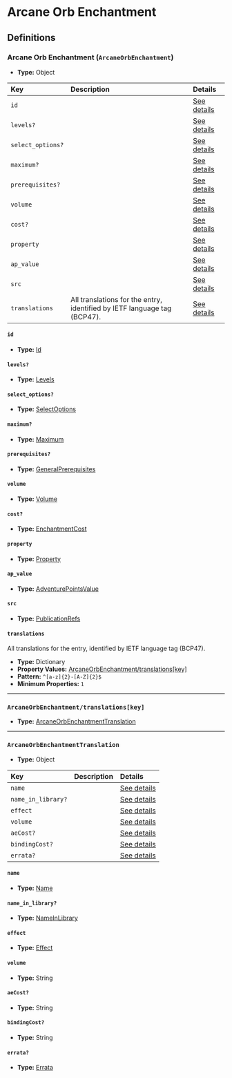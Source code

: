 # Arcane Orb Enchantment

## Definitions

### <a name="ArcaneOrbEnchantment"></a> Arcane Orb Enchantment (`ArcaneOrbEnchantment`)

- **Type:** Object

Key | Description | Details
:-- | :-- | :--
`id` |  | <a href="#ArcaneOrbEnchantment/id">See details</a>
`levels?` |  | <a href="#ArcaneOrbEnchantment/levels">See details</a>
`select_options?` |  | <a href="#ArcaneOrbEnchantment/select_options">See details</a>
`maximum?` |  | <a href="#ArcaneOrbEnchantment/maximum">See details</a>
`prerequisites?` |  | <a href="#ArcaneOrbEnchantment/prerequisites">See details</a>
`volume` |  | <a href="#ArcaneOrbEnchantment/volume">See details</a>
`cost?` |  | <a href="#ArcaneOrbEnchantment/cost">See details</a>
`property` |  | <a href="#ArcaneOrbEnchantment/property">See details</a>
`ap_value` |  | <a href="#ArcaneOrbEnchantment/ap_value">See details</a>
`src` |  | <a href="#ArcaneOrbEnchantment/src">See details</a>
`translations` | All translations for the entry, identified by IETF language tag (BCP47). | <a href="#ArcaneOrbEnchantment/translations">See details</a>

#### <a name="ArcaneOrbEnchantment/id"></a> `id`

- **Type:** <a href="../_Activatable.md#Id">Id</a>

#### <a name="ArcaneOrbEnchantment/levels"></a> `levels?`

- **Type:** <a href="../_Activatable.md#Levels">Levels</a>

#### <a name="ArcaneOrbEnchantment/select_options"></a> `select_options?`

- **Type:** <a href="../_Activatable.md#SelectOptions">SelectOptions</a>

#### <a name="ArcaneOrbEnchantment/maximum"></a> `maximum?`

- **Type:** <a href="../_Activatable.md#Maximum">Maximum</a>

#### <a name="ArcaneOrbEnchantment/prerequisites"></a> `prerequisites?`

- **Type:** <a href="../_Prerequisite.md#GeneralPrerequisites">GeneralPrerequisites</a>

#### <a name="ArcaneOrbEnchantment/volume"></a> `volume`

- **Type:** <a href="../_Activatable.md#Volume">Volume</a>

#### <a name="ArcaneOrbEnchantment/cost"></a> `cost?`

- **Type:** <a href="../_Activatable.md#EnchantmentCost">EnchantmentCost</a>

#### <a name="ArcaneOrbEnchantment/property"></a> `property`

- **Type:** <a href="../_Activatable.md#Property">Property</a>

#### <a name="ArcaneOrbEnchantment/ap_value"></a> `ap_value`

- **Type:** <a href="../_Activatable.md#AdventurePointsValue">AdventurePointsValue</a>

#### <a name="ArcaneOrbEnchantment/src"></a> `src`

- **Type:** <a href="../source/_PublicationRef.md#PublicationRefs">PublicationRefs</a>

#### <a name="ArcaneOrbEnchantment/translations"></a> `translations`

All translations for the entry, identified by IETF language tag (BCP47).

- **Type:** Dictionary
- **Property Values:** <a href="#ArcaneOrbEnchantment/translations[key]">ArcaneOrbEnchantment/translations[key]</a>
- **Pattern:** `^[a-z]{2}-[A-Z]{2}$`
- **Minimum Properties:** `1`

---

### <a name="ArcaneOrbEnchantment/translations[key]"></a> `ArcaneOrbEnchantment/translations[key]`

- **Type:** <a href="#ArcaneOrbEnchantmentTranslation">ArcaneOrbEnchantmentTranslation</a>

---

### <a name="ArcaneOrbEnchantmentTranslation"></a> `ArcaneOrbEnchantmentTranslation`

- **Type:** Object

Key | Description | Details
:-- | :-- | :--
`name` |  | <a href="#ArcaneOrbEnchantmentTranslation/name">See details</a>
`name_in_library?` |  | <a href="#ArcaneOrbEnchantmentTranslation/name_in_library">See details</a>
`effect` |  | <a href="#ArcaneOrbEnchantmentTranslation/effect">See details</a>
`volume` |  | <a href="#ArcaneOrbEnchantmentTranslation/volume">See details</a>
`aeCost?` |  | <a href="#ArcaneOrbEnchantmentTranslation/aeCost">See details</a>
`bindingCost?` |  | <a href="#ArcaneOrbEnchantmentTranslation/bindingCost">See details</a>
`errata?` |  | <a href="#ArcaneOrbEnchantmentTranslation/errata">See details</a>

#### <a name="ArcaneOrbEnchantmentTranslation/name"></a> `name`

- **Type:** <a href="../_Activatable.md#Name">Name</a>

#### <a name="ArcaneOrbEnchantmentTranslation/name_in_library"></a> `name_in_library?`

- **Type:** <a href="../_Activatable.md#NameInLibrary">NameInLibrary</a>

#### <a name="ArcaneOrbEnchantmentTranslation/effect"></a> `effect`

- **Type:** <a href="../_Activatable.md#Effect">Effect</a>

#### <a name="ArcaneOrbEnchantmentTranslation/volume"></a> `volume`

- **Type:** String

#### <a name="ArcaneOrbEnchantmentTranslation/aeCost"></a> `aeCost?`

- **Type:** String

#### <a name="ArcaneOrbEnchantmentTranslation/bindingCost"></a> `bindingCost?`

- **Type:** String

#### <a name="ArcaneOrbEnchantmentTranslation/errata"></a> `errata?`

- **Type:** <a href="../source/_Erratum.md#Errata">Errata</a>
